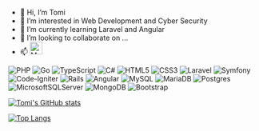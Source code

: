 - 👋 Hi, I’m Tomi
- 👀 I’m interested in Web Development and Cyber Security
- 🌱 I’m currently learning Laravel and Angular
- 💞️ I’m looking to collaborate on ...
- 📫 <a href="mailto:tomi.putro.utomo@gmail.com">
<img alt="Mailto" src="https://camo.githubusercontent.com/561929584c953c19d2ad81178bae2893396b5cc9f257f6d1bd3d67d016a63c69/68747470733a2f2f696d672e736869656c64732e696f2f747769747465722f75726c3f6c6162656c3d452d6d61696c266c6f676f3d676d61696c267374796c653d736f6369616c2675726c3d68747470732533412532462532467374657665" height="25" data-canonical-src="https://img.shields.io/twitter/url?label=E-mail&amp;logo=gmail&amp;style=social&amp;url=https%3A%2F%2Fsteve" style="max-width: 100%;"></a>


![PHP](https://img.shields.io/badge/php-%23777BB4.svg?style=for-the-badge&logo=php&logoColor=white)
![Go](https://img.shields.io/badge/go-%2300ADD8.svg?style=for-the-badge&logo=go&logoColor=white)
![TypeScript](https://img.shields.io/badge/typescript-%23007ACC.svg?style=for-the-badge&logo=typescript&logoColor=white)
![C#](https://img.shields.io/badge/c%23-%23239120.svg?style=for-the-badge&logo=c-sharp&logoColor=white)
![HTML5](https://img.shields.io/badge/html5-%23E34F26.svg?style=for-the-badge&logo=html5&logoColor=white)
![CSS3](https://img.shields.io/badge/css3-%231572B6.svg?style=for-the-badge&logo=css3&logoColor=white)
![Laravel](https://img.shields.io/badge/laravel-%23FF2D20.svg?style=for-the-badge&logo=laravel&logoColor=white)
![Symfony](https://img.shields.io/badge/symfony-%23000000.svg?style=for-the-badge&logo=symfony&logoColor=white)
![Code-Igniter](https://img.shields.io/badge/CodeIgniter-%23EF4223.svg?style=for-the-badge&logo=codeIgniter&logoColor=white)
![Rails](https://img.shields.io/badge/rails-%23CC0000.svg?style=for-the-badge&logo=ruby-on-rails&logoColor=white)
![Angular](https://img.shields.io/badge/angular-%23DD0031.svg?style=for-the-badge&logo=angular&logoColor=white)
![MySQL](https://img.shields.io/badge/mysql-%2300f.svg?style=for-the-badge&logo=mysql&logoColor=white)
![MariaDB](https://img.shields.io/badge/MariaDB-003545?style=for-the-badge&logo=mariadb&logoColor=white)
![Postgres](https://img.shields.io/badge/postgres-%23316192.svg?style=for-the-badge&logo=postgresql&logoColor=white)
![MicrosoftSQLServer](https://img.shields.io/badge/Microsoft%20SQL%20Sever-CC2927?style=for-the-badge&logo=microsoft%20sql%20server&logoColor=white)
![MongoDB](https://img.shields.io/badge/MongoDB-%234ea94b.svg?style=for-the-badge&logo=mongodb&logoColor=white)
![Bootstrap](https://img.shields.io/badge/bootstrap-%23563D7C.svg?style=for-the-badge&logo=bootstrap&logoColor=white)

[![Tomi's GitHub stats](https://github-readme-stats.vercel.app/api?username=putro46)](https://github.com/anuraghazra/github-readme-stats)

[![Top Langs](https://github-readme-stats.vercel.app/api/top-langs/?username=putro46)](https://github.com/anuraghazra/github-readme-stats)

<!---
putro46/putro46 is a ✨ special ✨ repository because its `README.md` (this file) appears on your GitHub profile.
You can click the Preview link to take a look at your changes.
--->
